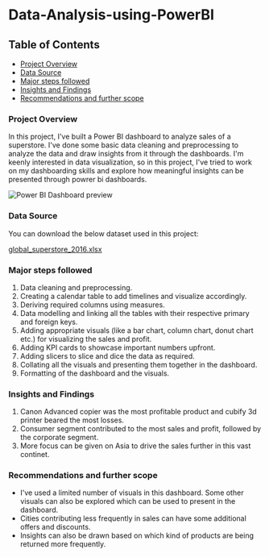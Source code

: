 # Data-Analysis-using-PowerBI

## Table of Contents

- [Project Overview](project-overview)
- [Data Source](data-source)
- [Major steps followed](major-steps-followed)
- [Insights and Findings](insights-and-findings)
- [Recommendations and further scope](recommendations-and-further-scope)

### Project Overview

In this project, I've built a Power BI dashboard to analyze sales of a superstore. I've done some basic data cleaning and preprocessing to analyze the data and draw insights from it through the dashboards. I'm keenly interested in data visualization, so in this project, I've tried to work on my dashboarding skills and explore how meaningful insights can be presented through powrer bi dashboards.

![Power BI Dashboard preview](https://github.com/user-attachments/assets/d4ca24f3-8d7b-42b6-9133-b48ddf77f7d3)


### Data Source

You can download the below dataset used in this project:

[global_superstore_2016.xlsx](https://github.com/user-attachments/files/17003125/global_superstore_2016.xlsx)


### Major steps followed

1. Data cleaning and preprocessing.
2. Creating a calendar table to add timelines and visualize accordingly.
3. Deriving required columns using measures.
4. Data modelling and linking all the tables with their respective primary and foreign keys.
5. Adding appropriate visuals (like a bar chart, column chart, donut chart etc.) for visualizing the sales and profit.
6. Adding KPI cards to showcase important numbers upfront.
7. Adding slicers to slice and dice the data as required.
8. Collating all the visuals and presenting them together in the dashboard.
9. Formatting of the dashboard and the visuals.

### Insights and Findings

1. Canon Advanced copier was the most profitable product and cubify 3d printer beared the most losses.
2. Consumer segment contributed to the most sales and profit, followed by the corporate segment.
3. More focus can be given on Asia to drive the sales further in this vast continet.

### Recommendations and further scope

- I've used a limited number of visuals in this dashboard. Some other visuals can also be explored which can be used to present in the dashboard.
- Cities contributing less frequently in sales can have some additional offers and discounts.
- Insights can also be drawn based on which kind of products are being returned more frequently.
